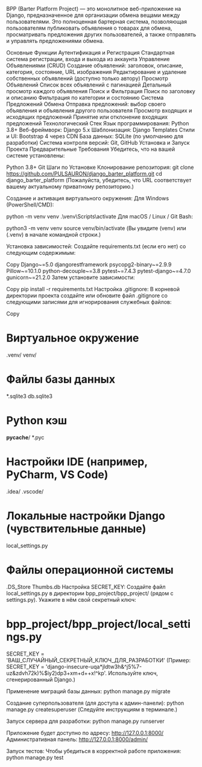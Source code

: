 BPP (Barter Platform Project) — это монолитное веб-приложение на Django, предназначенное для организации обмена вещами между пользователями. Это полноценная бартерная система, позволяющая пользователям публиковать объявления о товарах для обмена, просматривать предложения других пользователей, а также отправлять и управлять предложениями обмена.

Основные Функции
Аутентификация и Регистрация
Стандартная система регистрации, входа и выхода из аккаунта
Управление Объявлениями (CRUD)
Создание объявлений: заголовок, описание, категория, состояние, URL изображения
Редактирование и удаление собственных объявлений (доступно только автору)
Просмотр Объявлений
Список всех объявлений с пагинацией
Детальный просмотр каждого объявления
Поиск и Фильтрация
Поиск по заголовку и описанию
Фильтрация по категории и состоянию
Система Предложений Обмена
Отправка предложений: выбор своего объявления и объявления другого пользователя
Просмотр входящих и исходящих предложений
Принятие или отклонение входящих предложений
Технологический Стек
Язык программирования: Python 3.8+
Веб-фреймворк: Django 5.x
Шаблонизация: Django Templates
Стили и UI: Bootstrap 4 через CDN
База данных: SQLite (по умолчанию для разработки)
Система контроля версий: Git, GitHub
Установка и Запуск Проекта
Предварительные Требования
Убедитесь, что на вашей системе установлены:

Python 3.8+
Git
Шаги по Установке
Клонирование репозитория:
git clone https://github.com/PULSAURON/django_barter_platform.git
cd django_barter_platform
(Пожалуйста, убедитесь, что URL соответствует вашему актуальному приватному репозиторию.)

Создание и активация виртуального окружения:
Для Windows (PowerShell/CMD):

python -m venv venv
.\venv\Scripts\activate
Для macOS / Linux / Git Bash:

python3 -m venv venv
source venv/bin/activate
(Вы увидите (venv) или (.venv) в начале командной строки.)

Установка зависимостей:
Создайте requirements.txt (если его нет) со следующим содержимым:

Copy
Django~=5.0
djangorestframework
psycopg2-binary~=2.9.9
Pillow~=10.1.0
python-decouple~=3.8
pytest~=7.4.3
pytest-django~=4.7.0
gunicorn~=21.2.0
Затем установите зависимости:

Copy
pip install -r requirements.txt
Настройка .gitignore:
В корневой директории проекта создайте или обновите файл .gitignore со следующими записями для игнорирования служебных файлов:

Copy
# Виртуальное окружение
.venv/
venv/

# Файлы базы данных
*.sqlite3
db.sqlite3

# Python кэш
__pycache__/
*.pyc

# Настройки IDE (например, PyCharm, VS Code)
.idea/
.vscode/

# Локальные настройки Django (чувствительные данные)
local_settings.py

# Файлы операционной системы
.DS_Store
Thumbs.db
Настройка SECRET_KEY:
Создайте файл local_settings.py в директории bpp_project/bpp_project/ (рядом с settings.py). Укажите в нём свой секретный ключ:

# bpp_project/bpp_project/local_settings.py
SECRET_KEY = 'ВАШ_СЛУЧАЙНЫЙ_СЕКРЕТНЫЙ_КЛЮЧ_ДЛЯ_РАЗРАБОТКИ'
(Пример: SECRET_KEY = 
'django-insecure-uqa*jldtw3h&^j5%7-uz&zdvh72k)%$iy2)dp3+xm+d++x!^kp'. 
Используйте ключ, сгенерированный Django.)

Применение миграций базы данных:
python manage.py migrate

Создание суперпользователя (для доступа к админ-панели):
python manage.py createsuperuser
(Следуйте инструкциям в терминале.)

Запуск сервера для разработки:
python manage.py runserver

Приложение будет доступно по адресу: http://127.0.0.1:8000/
Административная панель: http://127.0.0.1:8000/admin/

Запуск тестов:
Чтобы убедиться в корректной работе приложения:
python manage.py test
